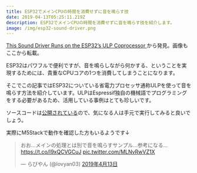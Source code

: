 ```yaml
---
title: ESP32でメインCPUの時間を消費せずに音を鳴らす技
date: 2019-04-13T05:25:11.219Z
description: ESP32でメインCPUの時間を消費せずに音を鳴らす技を紹介します。
image: /img/esp32-sound-driver.png
---
```

[This Sound Driver Runs on the ESP32’s ULP Coprocessor](https://blog.hackster.io/this-sound-driver-runs-on-the-esp32s-ulp-coprocessor-df5bd197e0cf) から発見。画像もここから転載。

ESP32はパワフルで便利ですが、音を鳴らしながら何かする、ということを実現するためには、貴重なCPUコアの1つを消費してしまうことになります。

そこでこの記事ではESP32についている省電力プロセッサ通称ULPを使って音を鳴らす方法を紹介しています。ULPはEspressif独自の機械語でプログラミングをする必要があるため、活用している事例はとても珍しいです。

ソースコードは[公開されている](https://github.com/bitluni/ULPSoundESP32)ので、気になる人は手元で実行してみると良いでしょう。

実際にM5Stackで動作を確認した方もいるようです↓

<blockquote class="twitter-tweet" data-lang="ja"><p lang="ja" dir="ltr">おお…メインの処理とは別で音を鳴らすサンプル…参考になる…<a href="https://t.co/I9xQCVGCuJ">https://t.co/I9xQCVGCuJ</a> <a href="https://t.co/MLNvRwVZ1X">pic.twitter.com/MLNvRwVZ1X</a></p>&mdash; らびやん (@lovyan03) <a href="https://twitter.com/lovyan03/status/1116916152179888129?ref_src=twsrc%5Etfw">2019年4月13日</a></blockquote>
<script async src="https://platform.twitter.com/widgets.js" charset="utf-8"></script>

